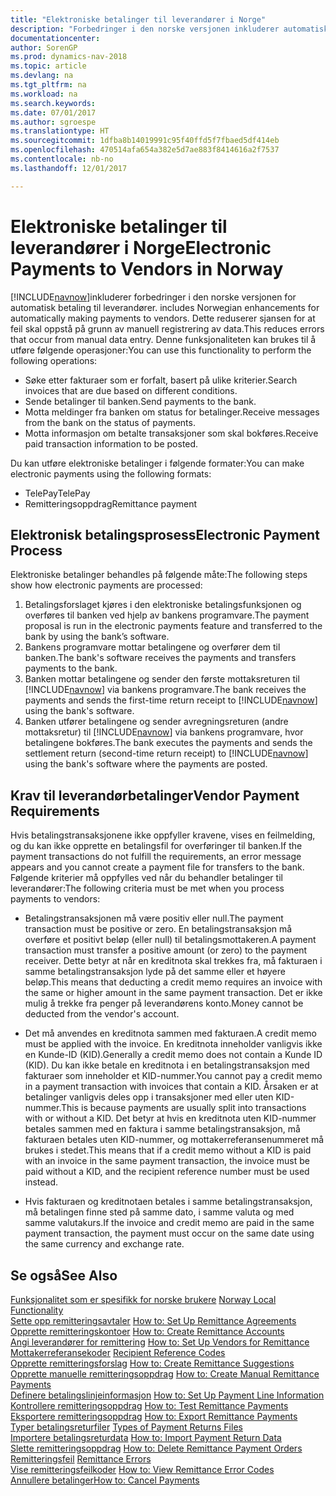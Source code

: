 ```yaml
---
title: "Elektroniske betalinger til leverandører i Norge"
description: "Forbedringer i den norske versjonen inkluderer automatisk betaling til leverandører."
documentationcenter: 
author: SorenGP
ms.prod: dynamics-nav-2018
ms.topic: article
ms.devlang: na
ms.tgt_pltfrm: na
ms.workload: na
ms.search.keywords: 
ms.date: 07/01/2017
ms.author: sgroespe
ms.translationtype: HT
ms.sourcegitcommit: 1dfba8b14019991c95f40ffd5f7fbaed5df414eb
ms.openlocfilehash: 470514afa654a382e5d7ae883f8414616a2f7537
ms.contentlocale: nb-no
ms.lasthandoff: 12/01/2017

---
```

# <a name="electronic-payments-to-vendors-in-norway"></a><span data-ttu-id="3f4ce-103">Elektroniske betalinger til leverandører i Norge</span><span class="sxs-lookup"><span data-stu-id="3f4ce-103">Electronic Payments to Vendors in Norway</span></span>
[!INCLUDE[navnow](../../includes/navnow_md.md)]<span data-ttu-id="3f4ce-104">inkluderer forbedringer i den norske versjonen for automatisk betaling til leverandører.</span><span class="sxs-lookup"><span data-stu-id="3f4ce-104"> includes Norwegian enhancements for automatically making payments to vendors.</span></span> <span data-ttu-id="3f4ce-105">Dette reduserer sjansen for at feil skal oppstå på grunn av manuell registrering av data.</span><span class="sxs-lookup"><span data-stu-id="3f4ce-105">This reduces errors that occur from manual data entry.</span></span> <span data-ttu-id="3f4ce-106">Denne funksjonaliteten kan brukes til å utføre følgende operasjoner:</span><span class="sxs-lookup"><span data-stu-id="3f4ce-106">You can use this functionality to perform the following operations:</span></span>  

- <span data-ttu-id="3f4ce-107">Søke etter fakturaer som er forfalt, basert på ulike kriterier.</span><span class="sxs-lookup"><span data-stu-id="3f4ce-107">Search invoices that are due based on different conditions.</span></span>  
- <span data-ttu-id="3f4ce-108">Sende betalinger til banken.</span><span class="sxs-lookup"><span data-stu-id="3f4ce-108">Send payments to the bank.</span></span>  
- <span data-ttu-id="3f4ce-109">Motta meldinger fra banken om status for betalinger.</span><span class="sxs-lookup"><span data-stu-id="3f4ce-109">Receive messages from the bank on the status of payments.</span></span>  
- <span data-ttu-id="3f4ce-110">Motta informasjon om betalte transaksjoner som skal bokføres.</span><span class="sxs-lookup"><span data-stu-id="3f4ce-110">Receive paid transaction information to be posted.</span></span>  

<span data-ttu-id="3f4ce-111">Du kan utføre elektroniske betalinger i følgende formater:</span><span class="sxs-lookup"><span data-stu-id="3f4ce-111">You can make electronic payments using the following formats:</span></span>  

- <span data-ttu-id="3f4ce-112">TelePay</span><span class="sxs-lookup"><span data-stu-id="3f4ce-112">TelePay</span></span>  
- <span data-ttu-id="3f4ce-113">Remitteringsoppdrag</span><span class="sxs-lookup"><span data-stu-id="3f4ce-113">Remittance payment</span></span>  

## <a name="electronic-payment-process"></a><span data-ttu-id="3f4ce-114">Elektronisk betalingsprosess</span><span class="sxs-lookup"><span data-stu-id="3f4ce-114">Electronic Payment Process</span></span>  
<span data-ttu-id="3f4ce-115">Elektroniske betalinger behandles på følgende måte:</span><span class="sxs-lookup"><span data-stu-id="3f4ce-115">The following steps show how electronic payments are processed:</span></span>  

1.  <span data-ttu-id="3f4ce-116">Betalingsforslaget kjøres i den elektroniske betalingsfunksjonen og overføres til banken ved hjelp av bankens programvare.</span><span class="sxs-lookup"><span data-stu-id="3f4ce-116">The payment proposal is run in the electronic payments feature and transferred to the bank by using the bank’s software.</span></span>  
2.  <span data-ttu-id="3f4ce-117">Bankens programvare mottar betalingene og overfører dem til banken.</span><span class="sxs-lookup"><span data-stu-id="3f4ce-117">The bank's software receives the payments and transfers payments to the bank.</span></span>  
3.  <span data-ttu-id="3f4ce-118">Banken mottar betalingene og sender den første mottaksreturen til [!INCLUDE[navnow](../../includes/navnow_md.md)] via bankens programvare.</span><span class="sxs-lookup"><span data-stu-id="3f4ce-118">The bank receives the payments and sends the first-time return receipt to [!INCLUDE[navnow](../../includes/navnow_md.md)] using the bank's software.</span></span>  
4.  <span data-ttu-id="3f4ce-119">Banken utfører betalingene og sender avregningsreturen (andre mottaksretur) til [!INCLUDE[navnow](../../includes/navnow_md.md)] via bankens programvare, hvor betalingene bokføres.</span><span class="sxs-lookup"><span data-stu-id="3f4ce-119">The bank executes the payments and sends the settlement return (second-time return receipt) to [!INCLUDE[navnow](../../includes/navnow_md.md)] using the bank's software where the payments are posted.</span></span>  

## <a name="vendor-payment-requirements"></a><span data-ttu-id="3f4ce-120">Krav til leverandørbetalinger</span><span class="sxs-lookup"><span data-stu-id="3f4ce-120">Vendor Payment Requirements</span></span>  
<span data-ttu-id="3f4ce-121">Hvis betalingstransaksjonene ikke oppfyller kravene, vises en feilmelding, og du kan ikke opprette en betalingsfil for overføringer til banken.</span><span class="sxs-lookup"><span data-stu-id="3f4ce-121">If the payment transactions do not fulfill the requirements, an error message appears and you cannot create a payment file for transfers to the bank.</span></span> <span data-ttu-id="3f4ce-122">Følgende kriterier må oppfylles ved når du behandler betalinger til leverandører:</span><span class="sxs-lookup"><span data-stu-id="3f4ce-122">The following criteria must be met when you process payments to vendors:</span></span>  

- <span data-ttu-id="3f4ce-123">Betalingstransaksjonen må være positiv eller null.</span><span class="sxs-lookup"><span data-stu-id="3f4ce-123">The payment transaction must be positive or zero.</span></span> <span data-ttu-id="3f4ce-124">En betalingstransaksjon må overføre et positivt beløp (eller null) til betalingsmottakeren.</span><span class="sxs-lookup"><span data-stu-id="3f4ce-124">A payment transaction must transfer a positive amount (or zero) to the payment receiver.</span></span> <span data-ttu-id="3f4ce-125">Dette betyr at når en kreditnota skal trekkes fra, må fakturaen i samme betalingstransaksjon lyde på det samme eller et høyere beløp.</span><span class="sxs-lookup"><span data-stu-id="3f4ce-125">This means that deducting a credit memo requires an invoice with the same or higher amount in the same payment transaction.</span></span> <span data-ttu-id="3f4ce-126">Det er ikke mulig å trekke fra penger på leverandørens konto.</span><span class="sxs-lookup"><span data-stu-id="3f4ce-126">Money cannot be deducted from the vendor's account.</span></span>  

- <span data-ttu-id="3f4ce-127">Det må anvendes en kreditnota sammen med fakturaen.</span><span class="sxs-lookup"><span data-stu-id="3f4ce-127">A credit memo must be applied with the invoice.</span></span> <span data-ttu-id="3f4ce-128">En kreditnota inneholder vanligvis ikke en Kunde-ID (KID).</span><span class="sxs-lookup"><span data-stu-id="3f4ce-128">Generally a credit memo does not contain a Kunde ID (KID).</span></span> <span data-ttu-id="3f4ce-129">Du kan ikke betale en kreditnota i en betalingstransaksjon med fakturaer som inneholder et KID-nummer.</span><span class="sxs-lookup"><span data-stu-id="3f4ce-129">You cannot pay a credit memo in a payment transaction with invoices that contain a KID.</span></span> <span data-ttu-id="3f4ce-130">Årsaken er at betalinger vanligvis deles opp i transaksjoner med eller uten KID-nummer.</span><span class="sxs-lookup"><span data-stu-id="3f4ce-130">This is because payments are usually split into transactions with or without a KID.</span></span> <span data-ttu-id="3f4ce-131">Det betyr at hvis en kreditnota uten KID-nummer betales sammen med en faktura i samme betalingstransaksjon, må fakturaen betales uten KID-nummer, og mottakerreferansenummeret må brukes i stedet.</span><span class="sxs-lookup"><span data-stu-id="3f4ce-131">This means that if a credit memo without a KID is paid with an invoice in the same payment transaction, the invoice must be paid without a KID, and the recipient reference number must be used instead.</span></span>  

- <span data-ttu-id="3f4ce-132">Hvis fakturaen og kreditnotaen betales i samme betalingstransaksjon, må betalingen finne sted på samme dato, i samme valuta og med samme valutakurs.</span><span class="sxs-lookup"><span data-stu-id="3f4ce-132">If the invoice and credit memo are paid in the same payment transaction, the payment must occur on the same date using the same currency and exchange rate.</span></span>  

## <a name="see-also"></a><span data-ttu-id="3f4ce-133">Se også</span><span class="sxs-lookup"><span data-stu-id="3f4ce-133">See Also</span></span>  
 <span data-ttu-id="3f4ce-134">[Funksjonalitet som er spesifikk for norske brukere](norway-local-functionality.md) </span><span class="sxs-lookup"><span data-stu-id="3f4ce-134">[Norway Local Functionality](norway-local-functionality.md) </span></span>  
 <span data-ttu-id="3f4ce-135">[Sette opp remitteringsavtaler](how-to-set-up-remittance-agreements.md) </span><span class="sxs-lookup"><span data-stu-id="3f4ce-135">[How to: Set Up Remittance Agreements](how-to-set-up-remittance-agreements.md) </span></span>  
 <span data-ttu-id="3f4ce-136">[Opprette remitteringskontoer](how-to-create-remittance-accounts.md) </span><span class="sxs-lookup"><span data-stu-id="3f4ce-136">[How to: Create Remittance Accounts](how-to-create-remittance-accounts.md) </span></span>  
 <span data-ttu-id="3f4ce-137">[Angi leverandører for remittering](how-to-set-up-vendors-for-remittance.md) </span><span class="sxs-lookup"><span data-stu-id="3f4ce-137">[How to: Set Up Vendors for Remittance](how-to-set-up-vendors-for-remittance.md) </span></span>  
 <span data-ttu-id="3f4ce-138">[Mottakerreferansekoder](recipient-reference-codes.md) </span><span class="sxs-lookup"><span data-stu-id="3f4ce-138">[Recipient Reference Codes](recipient-reference-codes.md) </span></span>  
 <span data-ttu-id="3f4ce-139">[Opprette remitteringsforslag](how-to-create-remittance-suggestions.md) </span><span class="sxs-lookup"><span data-stu-id="3f4ce-139">[How to: Create Remittance Suggestions](how-to-create-remittance-suggestions.md) </span></span>  
 <span data-ttu-id="3f4ce-140">[Opprette manuelle remitteringsoppdrag](how-to-create-manual-remittance-payments.md) </span><span class="sxs-lookup"><span data-stu-id="3f4ce-140">[How to: Create Manual Remittance Payments](how-to-create-manual-remittance-payments.md) </span></span>  
 <span data-ttu-id="3f4ce-141">[Definere betalingslinjeinformasjon](how-to-set-up-payment-line-information.md) </span><span class="sxs-lookup"><span data-stu-id="3f4ce-141">[How to: Set Up Payment Line Information](how-to-set-up-payment-line-information.md) </span></span>  
 <span data-ttu-id="3f4ce-142">[Kontrollere remitteringsoppdrag](how-to-test-remittance-payments.md) </span><span class="sxs-lookup"><span data-stu-id="3f4ce-142">[How to: Test Remittance Payments](how-to-test-remittance-payments.md) </span></span>  
 <span data-ttu-id="3f4ce-143">[Eksportere remitteringsoppdrag](how-to-export-remittance-payments.md) </span><span class="sxs-lookup"><span data-stu-id="3f4ce-143">[How to: Export Remittance Payments](how-to-export-remittance-payments.md) </span></span>  
 <span data-ttu-id="3f4ce-144">[Typer betalingsreturfiler](types-of-payment-returns-files.md) </span><span class="sxs-lookup"><span data-stu-id="3f4ce-144">[Types of Payment Returns Files](types-of-payment-returns-files.md) </span></span>  
 <span data-ttu-id="3f4ce-145">[Importere betalingsreturdata](how-to-import-payment-return-data.md) </span><span class="sxs-lookup"><span data-stu-id="3f4ce-145">[How to: Import Payment Return Data](how-to-import-payment-return-data.md) </span></span>  
 <span data-ttu-id="3f4ce-146">[Slette remitteringsoppdrag](how-to-delete-remittance-payment-orders.md) </span><span class="sxs-lookup"><span data-stu-id="3f4ce-146">[How to: Delete Remittance Payment Orders](how-to-delete-remittance-payment-orders.md) </span></span>  
 <span data-ttu-id="3f4ce-147">[Remitteringsfeil](remittance-errors.md) </span><span class="sxs-lookup"><span data-stu-id="3f4ce-147">[Remittance Errors](remittance-errors.md) </span></span>  
 <span data-ttu-id="3f4ce-148">[Vise remitteringsfeilkoder](how-to-view-remittance-error-codes.md) </span><span class="sxs-lookup"><span data-stu-id="3f4ce-148">[How to: View Remittance Error Codes](how-to-view-remittance-error-codes.md) </span></span>  
 [<span data-ttu-id="3f4ce-149">Annullere betalinger</span><span class="sxs-lookup"><span data-stu-id="3f4ce-149">How to: Cancel Payments</span></span>](how-to-cancel-payments.md)

